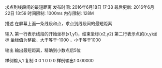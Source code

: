 求点到线段间的最短距离
发布时间: 2016年6月18日 17:38   最后更新: 2016年6月22日 13:59   时间限制: 1000ms   内存限制: 128M

描述
在屏幕上画一条线段和点，求点到线段间的最短距离

输入
第一行表示线段的开始坐标(x1,y1)，结束坐标(x2,y2) 第二行表示点的(x,y)坐标 坐标值为整数，大于等于-1000 ，小于等于1000

输出
输出最短距离，精确到小数点后5位

样例输入1 复制
0 0 1 0
0 0
样例输出1
0.00000